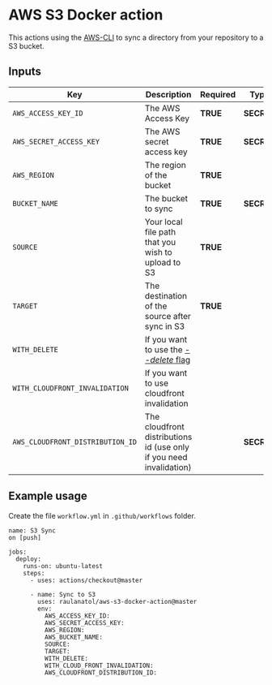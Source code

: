 # AWS S3 Docker action

This actions using the [AWS-CLI](https://docs.aws.amazon.com/cli/latest/userguide/cli-chap-welcome.html) to sync a directory from your repository to a S3 bucket.

## Inputs

| Key | Description | Required | Type |
| --- | ----------- | -------- | ---- |
| `AWS_ACCESS_KEY_ID` | The  AWS Access Key | **TRUE** | **SECRET** |
| `AWS_SECRET_ACCESS_KEY` | The AWS secret access key | **TRUE** | **SECRET** |
| `AWS_REGION` | The region of the bucket | **TRUE** | |
| `BUCKET_NAME` | The bucket to sync | **TRUE** | **SECRET** |
| `SOURCE` | Your local file path that you wish to upload to S3 | **TRUE** | |
| `TARGET` | The destination of the source after sync in S3 | **TRUE** | |
| `WITH_DELETE` | If you want to use the [*--delete* flag](https://docs.aws.amazon.com/cli/latest/reference/s3/sync.html#synopsis) | | | 
| `WITH_CLOUDFRONT_INVALIDATION` | If you want to use cloudfront invalidation | | |
| `AWS_CLOUDFRONT_DISTRIBUTION_ID` | The cloudfront distributions id (use only if you need invalidation) | | **SECRET** |  

## Example usage

Create the file `workflow.yml` in `.github/workflows` folder. 

```
name: S3 Sync
on [push]

jobs:
  deploy:
    runs-on: ubuntu-latest
    steps:
      - uses: actions/checkout@master

      - name: Sync to S3
        uses: raulanatol/aws-s3-docker-action@master
        env:
          AWS_ACCESS_KEY_ID:
          AWS_SECRET_ACCESS_KEY:
          AWS_REGION: 
          AWS_BUCKET_NAME: 
          SOURCE: 
          TARGET: 
          WITH_DELETE: 
          WITH_CLOUD_FRONT_INVALIDATION: 
          AWS_CLOUDFRONT_DISTRIBUTION_ID: 
```
